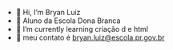 - 👋 Hi, I’m  Bryan Luiz
- 👀  Aluno da Escola Dona Branca
- 🌱 I’m currently learning  criação d e  html
- :speech_balloon: meu contato é  bryan.luiz@escola.pr.gov.br

<!---
mlk-Bryan/mlk-Bryan is a ✨ special ✨ repository because its `README.md` (this file) appears on your GitHub profile.
You can click the Preview link to take a look at your changes.
--->

